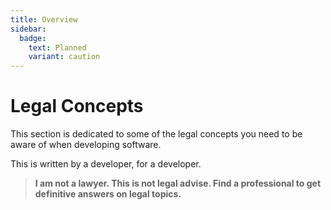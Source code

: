 ```yaml
---
title: Overview
sidebar:
  badge:
    text: Planned
    variant: caution
---
```


# Legal Concepts

This section is dedicated to some of the legal concepts you need to be aware of when developing software.

This is written by a developer, for a developer.

> **I am not a lawyer. This is not legal advise. Find a professional to get definitive answers on legal topics.**
